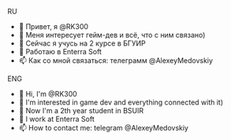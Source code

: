 RU
- 👋 Привет, я @RK300
- 👀 Меня интересует гейм-дев и всё, что с ним связано)
- 🌱 Сейчас я учусь на 2 курсе в БГУИР
- 💞️ Работаю в Enterra Soft
- 📫 Как со мной связаться: телеграмм @AlexeyMedovskiy

ENG
- 👋 Hi, I'm @RK300
- 👀 I'm interested in game dev and everything connected with it)
- 🌱 Now I'm a 2th year student in BSUIR
- 💞️ I work at Enterra Soft
- 📫 How to contact me: telegram @AlexeyMedovskiy
